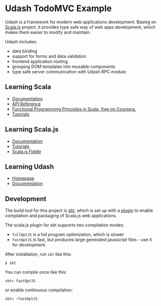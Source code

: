 # Udash TodoMVC Example

Udash is a framework for modern web applications development. Basing on [Scala.js](http://www.scala-js.org/doc/) project, 
it provides type safe way of web apps development, which makes them easier to modify and maintain. 

Udash includes:

* data binding
* support for forms and data validation
* frontend application routing
* grouping DOM templates into reusable components
* type safe server communication with Udash RPC module


## Learning Scala

* [Documentation](http://scala-lang.org/documentation/)
* [API Reference](http://www.scala-lang.org/api/2.11.7/)
* [Functional Programming Principles in Scala, free on Coursera.](https://www.coursera.org/course/progfun)
* [Tutorials](http://docs.scala-lang.org/tutorials/)


## Learning Scala.js

* [Documentation](http://www.scala-js.org/doc/)
* [Tutorials](http://www.scala-js.org/tutorial/)
* [Scala.js Fiddle](http://www.scala-js-fiddle.com/)


## Learning Udash

* [Homepage](http://udash.io/)
* [Documentation](http://guide.udash.io/)


## Development

The build tool for this project is [sbt](http://www.scala-sbt.org), which is 
set up with a [plugin](http://www.scala-js.org/doc/sbt-plugin.html) 
to enable compilation and packaging of Scala.js web applications. 

The scala.js plugin for sbt supports two compilation modes:
 
* `fullOptJS` is a full program optimization, which is slower
* `fastOptJS` is fast, but produces large generated javascript files - use it for development.

After installation, run `sbt` like this:

```
$ sbt
```

You can compile once like this:

```
sbt> fastOptJS 
```

or enable continuous compilation:

```
sbt> ~fastOptJS
```

